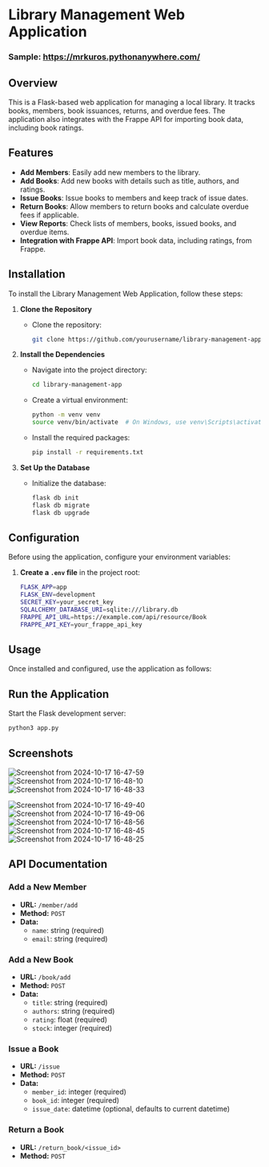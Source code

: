 # Library Management Web Application

### Sample: https://mrkuros.pythonanywhere.com/

## Overview

This is a Flask-based web application for managing a local library. It tracks books, members, book issuances, returns, and overdue fees. The application also integrates with the Frappe API for importing book data, including book ratings.

## Features

- **Add Members**: Easily add new members to the library.
- **Add Books**: Add new books with details such as title, authors, and ratings.
- **Issue Books**: Issue books to members and keep track of issue dates.
- **Return Books**: Allow members to return books and calculate overdue fees if applicable.
- **View Reports**: Check lists of members, books, issued books, and overdue items.
- **Integration with Frappe API**: Import book data, including ratings, from Frappe.

## Installation

To install the Library Management Web Application, follow these steps:

1. **Clone the Repository**
   - Clone the repository:
     ```bash
     git clone https://github.com/yourusername/library-management-app.git
     ```
     
2. **Install the Dependencies**
   - Navigate into the project directory:
     ```bash
     cd library-management-app
     ```
   - Create a virtual environment:
     ```bash
     python -m venv venv
     source venv/bin/activate  # On Windows, use venv\Scripts\activate
     ```
   - Install the required packages:
     ```bash
     pip install -r requirements.txt
     ```

3. **Set Up the Database**
   - Initialize the database:
     ```bash
     flask db init
     flask db migrate
     flask db upgrade
     ```

## Configuration

Before using the application, configure your environment variables:

1. **Create a `.env` file** in the project root:
   ```bash
   FLASK_APP=app
   FLASK_ENV=development
   SECRET_KEY=your_secret_key
   SQLALCHEMY_DATABASE_URI=sqlite:///library.db
   FRAPPE_API_URL=https://example.com/api/resource/Book
   FRAPPE_API_KEY=your_frappe_api_key
## Usage

Once installed and configured, use the application as follows:

## Run the Application

Start the Flask development server:

```bash
python3 app.py
```

## Screenshots
![Screenshot from 2024-10-17 16-47-59](https://github.com/user-attachments/assets/0b6cacaa-91c2-4cb2-beeb-2333f672309f)
![Screenshot from 2024-10-17 16-48-10](https://github.com/user-attachments/assets/8123d4bf-65f1-4ead-969a-d20a9b13aaaf)
![Screenshot from 2024-10-17 16-48-33](https://github.com/user-attachments/assets/cd608481-284f-48de-bce9-baab5a73b733)

![Screenshot from 2024-10-17 16-49-40](https://github.com/user-attachments/assets/4d5484f9-5919-49b3-ae16-cb2ed692fcfd)
![Screenshot from 2024-10-17 16-49-06](https://github.com/user-attachments/assets/e314c58f-04ff-4b69-aa51-de3533ec19df)
![Screenshot from 2024-10-17 16-48-56](https://github.com/user-attachments/assets/4db13b12-b66c-48b6-9cc5-3548c327ba1f)
![Screenshot from 2024-10-17 16-48-45](https://github.com/user-attachments/assets/f2ac9a64-6f9e-4bdd-994c-26f236a4db9a)
![Screenshot from 2024-10-17 16-48-25](https://github.com/user-attachments/assets/98d29770-a40a-4fd6-81f2-4b7977f0189d)




## API Documentation

### Add a New Member

- **URL:** `/member/add`
- **Method:** `POST`
- **Data:**
  - `name`: string (required)
  - `email`: string (required)

### Add a New Book

- **URL:** `/book/add`
- **Method:** `POST`
- **Data:**
  - `title`: string (required)
  - `authors`: string (required)
  - `rating`: float (required)
  - `stock`: integer (required)

### Issue a Book

- **URL:** `/issue`
- **Method:** `POST`
- **Data:**
  - `member_id`: integer (required)
  - `book_id`: integer (required)
  - `issue_date`: datetime (optional, defaults to current datetime)

### Return a Book

- **URL:** `/return_book/<issue_id>`
- **Method:** `POST`

